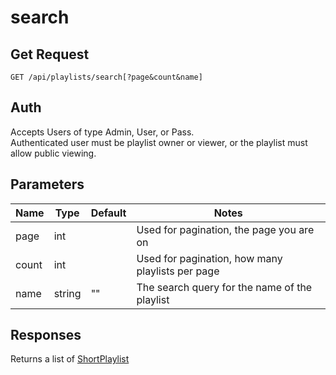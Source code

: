# search
## Get Request

`GET /api/playlists/search[?page&count&name]`

## Auth
Accepts Users of type Admin, User, or Pass.</br>
Authenticated user must be playlist owner or viewer, or the playlist must allow public viewing.

## Parameters

|Name|Type|Default|Notes|
|---|---|---|---|
|page|int||Used for pagination, the page you are on|
|count|int||Used for pagination, how many playlists per page|
|name|string|""|The search query for the name of the playlist|

## Responses
Returns a list of [ShortPlaylist](models/ShortPlaylist)